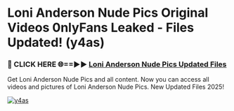 # Loni Anderson Nude Pics Original Videos 0nlyFans Leaked - Files Updated! (y4as)

<h3>🔴 CLICK HERE 🌐==►► <a href="https://tinyurl.com/yrmya6cz" rel="nofollow">Loni Anderson Nude Pics Updated Files</a></h3>

Get Loni Anderson Nude Pics and all content. Now you can access all videos and pictures of Loni Anderson Nude Pics. New Updated Files 2025!

[![y4as](https://i.imgur.com/FMdXYCs.gif)](https://tinyurl.com/yrmya6cz)
